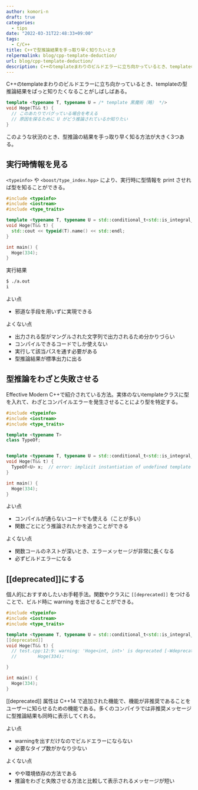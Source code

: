 ```yaml
---
author: komori-n
draft: true
categories:
  - tips
date: "2022-03-31T22:48:33+09:00"
tags:
  - C/C++
title: C++で型推論結果を手っ取り早く知りたいとき
relpermalink: blog/cpp-template-deduction/
url: blog/cpp-template-deduction/
description: C++のtemplateまわりのビルドエラーに立ち向かっているとき、templateの型推論結果をぱっと知る方法について説明する。
---
```


C++のtemplateまわりのビルドエラーに立ち向かっているとき、templateの型推論結果をぱっと知りたくなることがしばしばある。

```cpp
template <typename T, typename U = /* template 黒魔術（略） */>
void Hoge(T&& t) {
  // このあたりでバグっている場合を考える
  // 原因を探るために U がどう推論されているか知りたい
}
```

このような状況のとき、型推論の結果を手っ取り早く知る方法が大きく3つある。

## 実行時情報を見る

`<typeinfo>` や `<boost/type_index.hpp>` により、実行時に型情報を print させれば型を知ることができる。

```cpp
#include <typeinfo>
#include <iostream>
#include <type_traits>

template <typename T, typename U = std::conditional_t<std::is_integral_v<T>, int, double>>
void Hoge(T&& t) {
  std::cout << typeid(T).name() << std::endl;
}

int main() {
  Hoge(334);
}
```

実行結果

```sh
$ ./a.out
i
```

よい点

- 邪道な手段を用いずに実現できる

よくない点

- 出力される型がマングルされた文字列で出力されるため分かりづらい
- コンパイルできるコードでしか使えない
- 実行して該当パスを通す必要がある
- 型推論結果が標準出力に出る

## 型推論をわざと失敗させる

Effective Modern C++で紹介されている方法。実体のないtemplateクラスに型を入れて、わざとコンパイルエラーを発生させることにより型を特定する。

```cpp
#include <typeinfo>
#include <iostream>
#include <type_traits>

template <typename T>
class TypeOf;


template <typename T, typename U = std::conditional_t<std::is_integral_v<T>, int, double>>
void Hoge(T&& t) {
  TypeOf<U> x;  // error: implicit instantiation of undefined template 'TypeOf<int>'
}

int main() {
  Hoge(334);
}
```

よい点

- コンパイルが通らないコードでも使える（ことが多い）
- 関数ごとにどう推論されたかを追うことができる

よくない点

- 関数コールのネストが深いとき、エラーメッセージが非常に長くなる
- 必ずビルドエラーになる

## \[\[deprecated\]\]にする

個人的におすすめしたいお手軽手法。関数やクラスに `[[deprecated]]` をつけることで、ビルド時に warning を出させることができる。

```cpp
#include <typeinfo>
#include <iostream>
#include <type_traits>

template <typename T, typename U = std::conditional_t<std::is_integral_v<T>, int, double>>
[[deprecated]]
void Hoge(T&& t) {
  // test.cpp:12:9: warning: 'Hoge<int, int>' is deprecated [-Wdeprecated-declarations]
  //        Hoge(334);

}

int main() {
  Hoge(334);
}
```

\[\[deprecated\]\] 属性は C++14 で追加された機能で、機能が非推奨であることをユーザーに知らせるための機能である。多くのコンパイラでは非推奨メッセージに型推論結果も同時に表示してくれる。

よい点

- warningを出すだけなのでビルドエラーにならない
- 必要なタイプ数がかなり少ない

よくない点

- やや環境依存の方法である
- 推論をわざと失敗させる方法と比較して表示されるメッセージが短い
